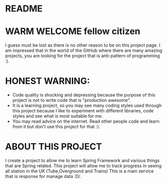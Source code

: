 # **README**

# **WARM WELCOME** fellow citizen

I guess must be lost as there is no other reason to be on this project page. I am impressed that in the world of the
GitHub where there are many amazing projects, you are looking for the project that is anti-pattern of programming :).

# **HONEST WARNING**:

* Code quality is shocking and depressing because the purpose of this project is not to write code that is "production
  awesome".
* It is a learning project, so you may see many coding styles used through this project because I like to
  experiment with different libraries, code styles and see what is most suitable for me.
* You may read advice on the
  internet. Read other people code and learn from it but don't use this project for that :).

# **ABOUT THIS PROJECT**

I create a project to allow me to learn Spring Framework and various things that are Spring related.
This project will allow me to track progress in seeing all station in the UK (Tube,Overground and Trains)
This is a main service that is response for manage data :D/.
